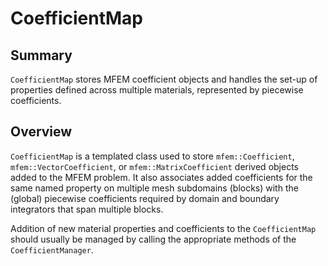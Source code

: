 # CoefficientMap

## Summary

`CoefficientMap` stores MFEM coefficient objects and handles the
set-up of properties defined
across multiple materials, represented by piecewise coefficients.

## Overview

`CoefficientMap` is a templated class used to store `mfem::Coefficient`, `mfem::VectorCoefficient`, or
`mfem::MatrixCoefficient` derived objects added to the MFEM problem. It also associates added
coefficients for the same named property on multiple mesh subdomains (blocks) with the (global)
piecewise coefficients required by domain and boundary integrators that span multiple blocks.

Addition of new material properties and coefficients to the `CoefficientMap` should usually be managed
by calling the appropriate methods of the `CoefficientManager`.

